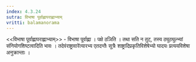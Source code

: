```yaml
---
index: 4.3.24
sutra: विभाषा पूर्वाह्णापराह्णाभ्याम्
vritti: balamanorama
---
```


<<विभाषा पूर्वाह्णापराह्णाभ्याम्>> - विभाषा पूर्वाह्णा । पक्षे ठञिति । तथा सति न तुट्, तस्य ठ्युठ्युल्भ्यां संनियोगशिष्टत्वादिति भावः । तदेवंराष्ट्रावारे॑त्यारभ्य एतदन्तैः सूत्रैः शाष्ट्रादिप्रकृतिविशेषेभ्यो घादयः प्रत्ययविशेषा अनुक्रान्ताः । 